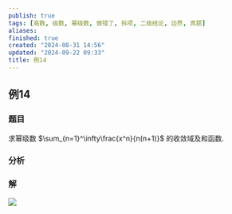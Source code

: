 ```yaml
---
publish: true
tags: [高数, 级数, 幂级数, 做错了, 拆项, 二级结论, 边界, 真题]
aliases: 
finished: true
created: "2024-08-31 14:56"
updated: "2024-09-22 09:33"
title: 例14
---
```

## 例14 
### 题目
求幂级数 $\sum_{n=1}^\infty\frac{x^n}{n(n+1)}$ 的收敛域及和函数.
### 分析
### 解 
![](https://img.hwenyi.tech/202405202018169.webp)
